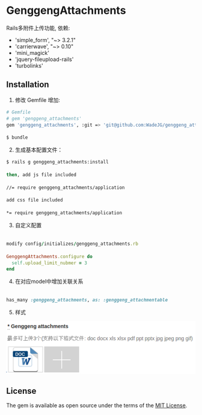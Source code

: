 # GenggengAttachments

Rails多附件上传功能, 
依赖:
- 'simple_form', "~> 3.2.1"
- 'carrierwave', "~> 0.10"
- 'mini_magick'
- 'jquery-fileupload-rails'
- 'turbolinks'

## Installation

1. 修改 Gemfile 增加:

```bash
# Gemfile
# gem 'genggeng_attachments'
gem 'genggeng_attachments', :git => 'git@github.com:WadeJG/genggeng_attachments.git', :branch => 'master'
    
$ bundle
```

2. 生成基本配置文件：


```bash
$ rails g genggeng_attachments:install

then, add js file included 
    
//= require genggeng_attachments/application

add css file included 

*= require genggeng_attachments/application
```

3. 自定义配置

```ruby

modify config/initializes/genggeng_attachments.rb

GenggengAttachments.configure do
  self.upload_limit_nubmer = 3
end
```

4. 在对应model中增加关联关系

```ruby

has_many :genggeng_attachments, as: :genggeng_attachmentable

```

5. 样式

![](./app/assets/images/demo.png '样式')


## License

The gem is available as open source under the terms of the [MIT License](http://opensource.org/licenses/MIT).

